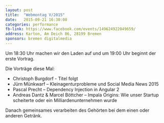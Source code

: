 ```yaml
---
layout: post
title:  "Webmontag V/2015"
date:   2015-09-21 16:30:00
categories: performance
fb-link: https://www.facebook.com/events/149624922049659/
address: Karton, Am Deich 86, 28199 Bremen
sponsors: bremen digitalmedia
---
```


Um 18:30 Uhr machen wir den Laden auf und um 19:00 Uhr beginnt der erste Vortrag.

Die Vorträge diese Mal:

* Christoph Burgdorf - Titel folgt
* Jürn Münkwarf – Kleinagenturprobleme und Social Media News 2015
* Pascal Precht – Dependency Injection in Angular 2
* Andreas Dantz & Marcel Böttcher – Impala Origins: Wie unser Startup scheiterte oder ein Milliardenunternehmen wurde

Danach gemeinsames verarbeiten des Gehörten bei dem einen oder anderen Getränk.
